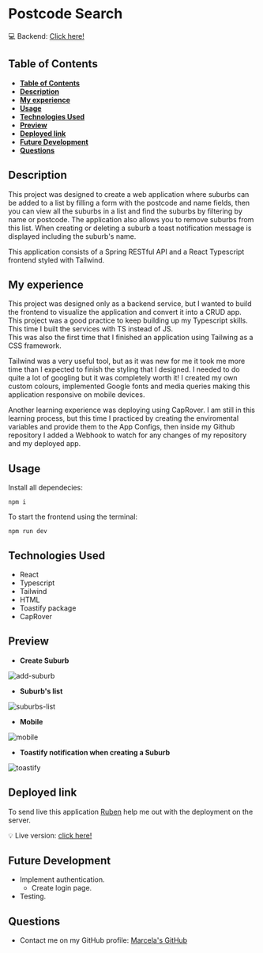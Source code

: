 # Postcode Search
💻 Backend: [Click here!](https://github.com/marcelamejiao/Postcode-API)

## **Table of Contents** 

  - [**Table of Contents**](#table-of-contents)
  - [**Description**](#description)
  - [**My experience**](#my-experience)
  - [**Usage**](#usage)
  - [**Technologies Used**](#technologies-used)
  - [**Preview**](#preview)
  - [**Deployed link**](#deployed-link)
  - [**Future Development**](#future-development)
  - [**Questions**](#questions)


## **Description**

This project was designed to create a web application where suburbs can be added to a list by filling a form with the postcode and name fields, then you can view all the suburbs in a list and find the suburbs by filtering by name or postcode. The application also allows you to remove suburbs from this list. When creating or deleting a suburb a toast notification  message is displayed including the suburb's name.

This application consists of a Spring RESTful API and a React Typescript frontend styled with Tailwind.

## **My experience**

This project was designed only as a backend service, but I wanted to build the frontend to visualize the application and convert it into a CRUD app.
This project was a good practice to keep building up my Typescript skills. This time I built the services with TS instead of JS.  
This was also the first time that I finished an application using Tailwing as a CSS framework.

Tailwind was a very useful tool, but as it was new for me it took me more time than I expected to finish the styling that I designed. I needed to do quite a lot of googling but it was completely worth it! I created my own custom colours, implemented Google fonts and media queries making this application responsive on mobile devices.

Another learning experience was deploying using CapRover. I am still in this learning process, but this time I practiced by creating the enviromental variables and provide them to the App Configs, then inside my Github repository I added a Webhook to watch for any changes of my repository and my deployed app. 


## **Usage**

Install all dependecies:

```
npm i
```

To start the frontend using the terminal:

```
npm run dev 
```

## **Technologies Used**

* React
* Typescript
* Tailwind
* HTML
* Toastify package
* CapRover

## **Preview**

* **Create Suburb**

![add-suburb](./src/assets/img/create-suburb.png)

* **Suburb's list**

![suburbs-list](./src/assets/img/suburb-list.png)

* **Mobile**

![mobile](.//src/assets/img/mobile.png)

* **Toastify notification when creating a Suburb**

![toastify](./src/assets/img/toastify.png)

## **Deployed link**

To send live this application [Ruben](https://github.com/arg2009) help me out with the deployment on the server.

💡 Live version: [click here!](https://postcode-search.apps.marcelamejia.xyz/)

## **Future Development**

* Implement authentication.
  * Create login page.
* Testing.


## **Questions**

* Contact me on my GitHub profile: [Marcela's GitHub](https://github.com/marcelamejiao)

